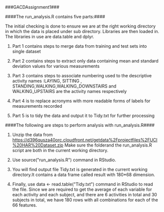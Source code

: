 ###GACDAssignment1###

####The run_analysis.R contains five parts:####
<p>
The initial checking is done to ensure we are at the right working directory in which the data is placed under sub directory.
Libraries are then loaded in. The libraries in use are data.table and dplyr.
</p>

1. Part 1 contains steps to merge data from training and test sets into single dataset

2. Part 2 contains steps to extract only data containing mean and standard deviation values for various measurements

3. Part 3 contains steps to associate numbering used to the descriptive activity names
:LAYING, SITTING , STANDING,WALKING,WALKING_DOWNSTAIRS and WALKING_UPSTAIRS are the activity names respectively

4. Part 4 is to replace acronyms with more readable forms of labels for measurements recorded

5. Part 5 is to tidy the data and output it to Tidy.txt for further processing

####The following are steps to perform analysis with run_analysis.R####

1. Unzip the data from https://d396qusza40orc.cloudfront.net/getdata%2Fprojectfiles%2FUCI%20HAR%20Dataset.zip
Make sure the folderand the run_analysis.R script are both in the current working directory.

2. Use source("run_analysis.R") command in RStudio.

3. You will find output file Tidy.txt is generated in the current working directory.It contains a data frame called result with 180*68 dimension.

4. Finally, use data <- read.table("Tidy.txt") command in RStudio to read the file. Since we are required to get the average of each variable for each activity and each subject, and there are 6 activities in total and 30 subjects in total, we have 180 rows with all combinations for each of the 66 features.
